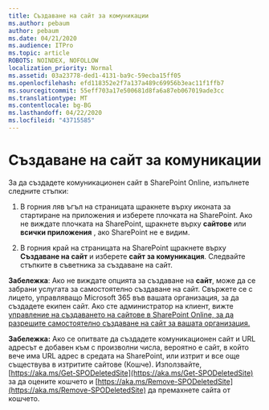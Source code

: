```yaml
---
title: Създаване на сайт за комуникации
ms.author: pebaum
author: pebaum
ms.date: 04/21/2020
ms.audience: ITPro
ms.topic: article
ROBOTS: NOINDEX, NOFOLLOW
localization_priority: Normal
ms.assetid: 03a23778-ded1-4131-ba9c-59ecba15ff05
ms.openlocfilehash: efd118352e2f7a137a489c69956b3eac11f1ffb7
ms.sourcegitcommit: 55eff703a17e500681d8fa6a87eb067019ade3cc
ms.translationtype: MT
ms.contentlocale: bg-BG
ms.lasthandoff: 04/22/2020
ms.locfileid: "43715585"
---
```

# <a name="create-a-communication-site"></a>Създаване на сайт за комуникации

За да създадете комуникационен сайт в SharePoint Online, изпълнете следните стъпки: 
  
1. В горния ляв ъгъл на страницата щракнете върху иконата за стартиране на приложения и изберете плочката на SharePoint. Ако не виждате плочката на SharePoint, щракнете върху **сайтове** или **всички приложения** , ако SharePoint не е видим. 
    
2. В горния край на страницата на SharePoint щракнете върху **Създаване на сайт** и изберете **сайт за комуникация**. Следвайте стъпките в съветника за създаване на сайт. 
    
 **Забележка**: Ако не виждате опцията за създаване на **сайт**, може да се забрани услугата за самостоятелно създаване на сайт. Свържете се с лицето, управляващо Microsoft 365 във вашата организация, за да създадете екипен сайт. Ако сте администратор на клиент, вижте [управление на създаването на сайтове в SharePoint Online, за да разрешите самостоятелно създаване на сайт за вашата организация.](https://go.microsoft.com/fwlink/?linkid=2018780)
  
 **Забележка:** Ако се опитвате да създадете комуникационен сайт и URL адресът е добавен към с произволни числа, вероятно е сайт, в който вече има URL адрес в средата на SharePoint, или изтрит и все още съществува в изтритите сайтове (Кошче). Използвайте, [https://aka.ms/Get-SPODeletedSite](https://aka.ms/Get-SPODeletedSite) за да оцените кошчето и [https://aka.ms/Remove-SPODeletedSite](https://aka.ms/Remove-SPODeletedSite) да премахнете сайта от кошчето. 
  

